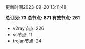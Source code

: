 更新时间2023-09-20 13:11:48

**总订阅: 73**
**总节点: 871**
**有效节点: 261**
- v2ray节点: 226
- ss节点: 11
- trojan节点: 24
